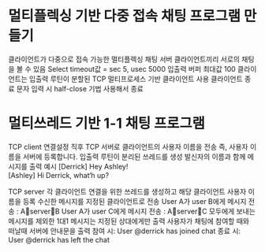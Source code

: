 # 멀티플렉싱 기반 다중 접속 채팅 프로그램 만들기

클라이언트가 다중으로 접속 가능한 멀티플렉싱 채팅 서버
클라이언트끼리 서로의 채팅을 볼 수 있음
Select timeout값 = sec 5, usec 5000
입출력 버퍼 최대값 100
클라이언트는 입출력 루틴이 분할된 TCP 멀티프로세스 기반 클라이언트 사용
클라이언트 종료 문자 입력 시 half-close 기법 사용해서 종료


# 멀티쓰레드 기반 1-1 채팅 프로그램

TCP client
연결설정 직후 TCP 서버로 클라이언트의 사용자 이름을 전송
즉, 사용자 이름을 서버에 등록합니다.
입출력 루틴이 분리된 쓰레드를 생성
발신자의 이름과 함께 메시지를 출력
예시
[Derrick] Hey Ashley!        
[Ashley] Hi Derrick, what‘h up?

TCP server
각 클라이언트 연결을 위한 쓰레드를 생성하고 해당 클라이언트 사용자 이름을 등록
수신한 메시지를 지정된 클라이언트로 전송
User A가 user B에게 메시지 전송 :  AserverB
User A가 user C에게 메시지 전송 :  AserverC
모두에게 보내는 메시지를 제외한 1대1 메시지는 지정된 상대에게만 출력
사용자가 채팅에 참여할 때와 떠날때 서버에 안내문을 출력
참여 시:  User @derrick has joined chat
종료 시:  User @derrick has left the chat